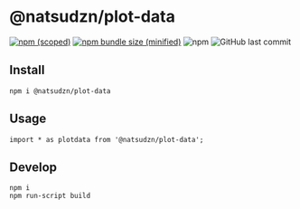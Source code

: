 # @natsudzn/plot-data

[![npm (scoped)](https://img.shields.io/npm/v/@natsudzn/plot-data.svg)](https://www.npmjs.com/package/@natsudzn/plot-data)
[![npm bundle size (minified)](https://img.shields.io/bundlephobia/min/@natsudzn/plot-data.svg)](https://www.npmjs.com/package/@natsudzn/plot-data)
![npm](https://img.shields.io/npm/dt/@natsudzn/plot-data)
![GitHub last commit](https://img.shields.io/github/last-commit/Dessia-tech/plot_data)

## Install

```
npm i @natsudzn/plot-data
```

## Usage

```
import * as plotdata from '@natsudzn/plot-data';
```

## Develop

```
npm i
npm run-script build
```
